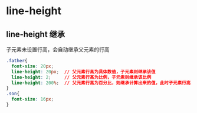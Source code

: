 # line-height

## line-height 继承
子元素未设置行高，会自动继承父元素的行高
```css
.father{
  font-size: 20px;
  line-height: 20px;  // 父元素行高为具体数值，子元素则继承该值
  line-height: 2;     // 父元素行高为比例，子元素则继承该比例
  line-height: 200%;  // 父元素行高为百分比，则继承计算出来的值，此时子元素行高 = 20px * 200% = 40px;
}
.son{
  font-size: 16px;
}
```

